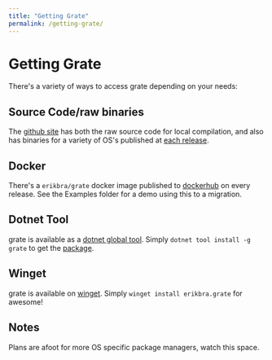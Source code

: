 ```yaml
---
title: "Getting Grate"
permalink: /getting-grate/
---
```


# Getting Grate

There's a variety of ways to access grate depending on your needs:

## Source Code/raw binaries

The [github site](https://github.com/erikbra/grate) has both the raw source code for local compilation, and also has binaries for a variety of OS's published at [each release](https://github.com/erikbra/grate/releases).

## Docker

There's a `erikbra/grate` docker image published to [dockerhub](https://hub.docker.com/r/erikbra/grate) on every release.  See the Examples folder for a demo using this to a migration.

## Dotnet Tool

grate is available as a [dotnet global tool](https://docs.microsoft.com/en-us/dotnet/core/tools/global-tools).  Simply `dotnet tool install -g grate` to get the [package](https://www.nuget.org/packages/grate/).

## Winget

grate is available on [winget](https://docs.microsoft.com/en-us/windows/package-manager/winget/).  Simply `winget install erikbra.grate` for awesome!

## Notes

Plans are afoot for more OS specific package managers, watch this space.